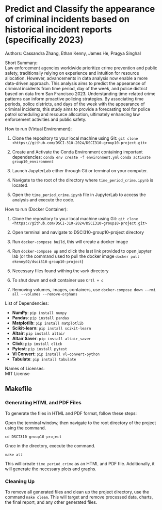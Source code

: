 # Predict and Classify the appearance of criminal incidents based on historical incident reports (specifically 2023)

Authors: Cassandra Zhang, Ethan Kenny, James He, Pragya Singhal

Short Summary: \
Law enforcement agencies worldwide prioritize crime prevention and public safety, traditionally relying on experience and intuition for resource allocation. However, advancements in data analysis now enable a more data-driven approach. This analysis aims to predict the appearance of criminal incidents from time period, day of the week, and police district based on data from San Francisco 2023. Understanding time-related crime patterns can inform proactive policing strategies. By associating time periods, police districts, and days of the week with the appearance of criminal incidents, this study aims to provide a forecasting tool for police patrol scheduling and resource allocation, ultimately enhancing law enforcement activities and public safety.

How to run (Virtual Environment):

1. Clone the repository to your local machine using Git:
`git clone <https://github.com/DSCI-310-2024/DSCI310-group10-project.git>`
2. Create and Activate the Conda Environment containing important dependencies:
   `conda env create -f environment.yml`
    `conda activate group10_environment`
4. Launch JupyterLab either through Git or terminal on your computer.

5. Navigate to the root of the directory where `time_period_crime.ipynb` is located.

6. Open the `time_period_crime.ipynb` file in JupyterLab to access the analysis and execute the code.

How to run (Docker Container):

1. Clone the repository to your local machine using Git:
`git clone <https://github.com/DSCI-310-2024/DSCI310-group10-project.git>`

2. Open terminal and navigate to DSCI310-group10-project directory

3. Run `docker-compose build`, this will create a docker image

4. Run `docker-compose up` and click the last link provided to open jupyter lab (or the command used to pull the docker image `docker pull ekenny02/dsci310-group10-project`)

5. Necessary files found withing the `work` directory

6. To shut down and exit container use `Crtl + c`

7. Removing volumes, images, containers, use `docker-compose down --rmi all --volumes --remove-orphans`

List of Dependencies: 
- **NumPy**: `pip install numpy`
- **Pandas**: `pip install pandas`
- **Matplotlib**: `pip install matplotlib`
- **Scikit-learn**: `pip install scikit-learn`
- **Altair**: `pip install altair`
- **Altair Saver**: `pip install altair_saver`
- **Click**: `pip install click`
- **Pytest**: `pip install pytest`
- **Vl Convert**: `pip install vl-convert-python`
- **Tabulate**: `pip install tabulate`

Names of Licenses: \
MIT License


## Makefile

### Generating HTML and PDF Files

To generate the files in HTML and PDF format, follow these steps:

Open the terminal window, then navigate to the root directory of the project using the command.
```
cd DSCI310-group10-project
```
Once in the directory, execute the command.
```
make all
```
This will create `time_period_crime` as an HTML and PDF file. Additionally, it will generate the necessary plots and graphs.

### Cleaning Up

To remove all generated files and clean up the project directory, use the command `make clean`. This will target and remove processed data, charts, the final report, and any other generated files.


